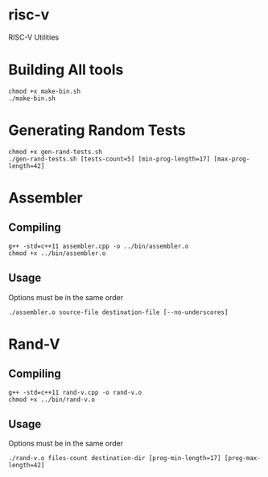 # risc-v
RISC-V Utilities


# Building All tools

```
chmod +x make-bin.sh
./make-bin.sh
```

# Generating Random Tests
```
chmod +x gen-rand-tests.sh
./gen-rand-tests.sh [tests-count=5] [min-prog-length=17] [max-prog-length=42]
```

# Assembler

## Compiling
```
g++ -std=c++11 assembler.cpp -o ../bin/assembler.o
chmod +x ../bin/assembler.o
```
## Usage
Options must be in the same order
```
./assembler.o source-file destination-file [--no-underscores]
```
# Rand-V

## Compiling
```
g++ -std=c++11 rand-v.cpp -o rand-v.o
chmod +x ../bin/rand-v.o
```
## Usage
Options must be in the same order
```
./rand-v.o files-count destination-dir [prog-min-length=17] [prog-max-length=42]
```
